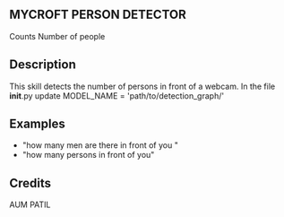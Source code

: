 ## MYCROFT PERSON DETECTOR
Counts Number of people

## Description 
This skill detects the number of persons in front of a webcam. 
In the file __init__.py update 
MODEL_NAME = 'path/to/detection_graph/'

## Examples 
* "how many men are there in front of you   "
* "how many persons in front of you"

## Credits 
AUM PATIL
